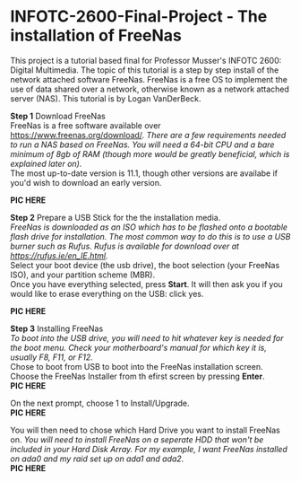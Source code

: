 # INFOTC-2600-Final-Project - The installation of FreeNas 
This project is a tutorial based final for Professor Musser's INFOTC 2600: Digital Multimedia. The topic of this tutorial is a step by step install of the network attached software FreeNas. FreeNas is a free OS to implement the use of data shared over a network, otherwise known as a network attached server (NAS). This tutorial is by Logan VanDerBeck.

**Step 1** Download FreeNas  
FreeNas is a free software available over https://www.freenas.org/download/. *There are a few requirements needed to run a NAS based on FreeNas. You will need a 64-bit CPU and a bare minimum of 8gb of RAM (though more would be greatly beneficial, which is explained later on).*  
The most up-to-date version is 11.1, though other versions are availabe if you'd wish to download an early version.  

**PIC HERE**   
  
  
**Step 2** Prepare a USB Stick for the the installation media.  
*FreeNas is downloaded as an ISO which has to be flashed onto a bootable flash drive for installation. The most common way to do this is to use a USB burner such as Rufus. Rufus is available for download over at https://rufus.ie/en_IE.html.*  
Select your boot device (the usb drive), the boot selection (your FreeNas ISO), and your partition scheme (MBR).  
Once you have everything selected, press **Start**. It will then ask you if you would like to erase everything on the USB: click yes.  
  
**PIC HERE**  
  
**Step 3** Installing FreeNas  
*To boot into the USB drive, you will need to hit whatever key is needed for the boot menu. Check your motherboard's manual for which key it is, usually F8, F11, or F12.*  
Chose to boot from USB to boot into the FreeNas installation screen.  
Choose the FreeNas Installer from th efirst screen by pressing **Enter**.  
**PIC HERE**  
  
On the next prompt, choose 1 to Install/Upgrade.  
**PIC HERE**  
  
You will then need to chose which Hard Drive you want to install FreeNas on. *You will need to install FreeNas on a seperate HDD that won't be included in your Hard Disk Array. For my example, I want FreeNas installed on ada0 and my raid set up on ada1 and ada2.*  
**PIC HERE**  




